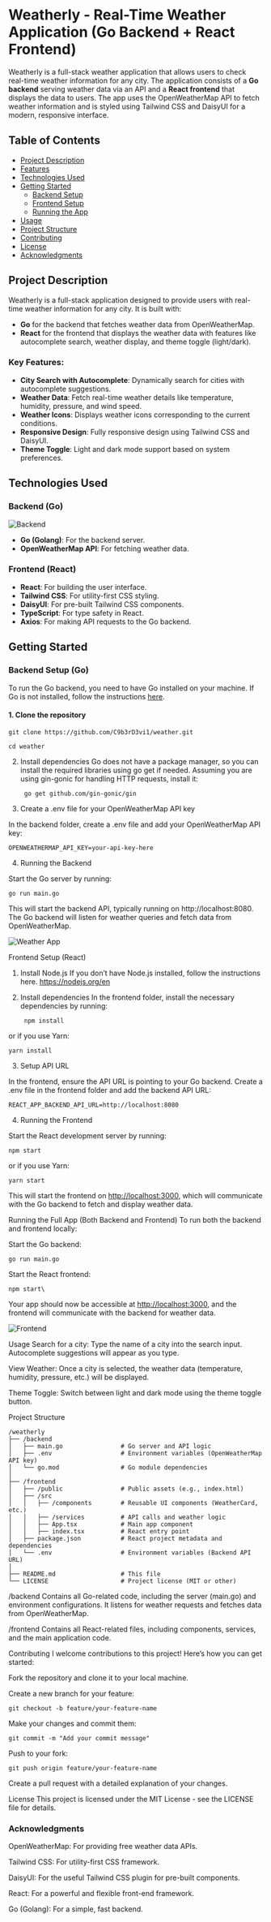 # Weatherly - Real-Time Weather Application (Go Backend + React Frontend)

Weatherly is a full-stack weather application that allows users to check real-time weather information for any city. The application consists of a **Go backend** serving weather data via an API and a **React frontend** that displays the data to users. The app uses the OpenWeatherMap API to fetch weather information and is styled using Tailwind CSS and DaisyUI for a modern, responsive interface.

## Table of Contents

- [Project Description](#project-description)
- [Features](#features)
- [Technologies Used](#technologies-used)
- [Getting Started](#getting-started)
  - [Backend Setup](#backend-setup)
  - [Frontend Setup](#frontend-setup)
  - [Running the App](#running-the-app)
- [Usage](#usage)
- [Project Structure](#project-structure)
- [Contributing](#contributing)
- [License](#license)
- [Acknowledgments](#acknowledgments)

## Project Description

Weatherly is a full-stack application designed to provide users with real-time weather information for any city. It is built with:

- **Go** for the backend that fetches weather data from OpenWeatherMap.
- **React** for the frontend that displays the weather data with features like autocomplete search, weather display, and theme toggle (light/dark).
  
### Key Features:

- **City Search with Autocomplete**: Dynamically search for cities with autocomplete suggestions.
- **Weather Data**: Fetch real-time weather details like temperature, humidity, pressure, and wind speed.
- **Weather Icons**: Displays weather icons corresponding to the current conditions.
- **Responsive Design**: Fully responsive design using Tailwind CSS and DaisyUI.
- **Theme Toggle**: Light and dark mode support based on system preferences.

## Technologies Used

### Backend (Go)

![Backend](./weathercode.png)

- **Go (Golang)**: For the backend server.
- **OpenWeatherMap API**: For fetching weather data.

### Frontend (React)

- **React**: For building the user interface.
- **Tailwind CSS**: For utility-first CSS styling.
- **DaisyUI**: For pre-built Tailwind CSS components.
- **TypeScript**: For type safety in React.
- **Axios**: For making API requests to the Go backend.

## Getting Started

### Backend Setup (Go)

To run the Go backend, you need to have Go installed on your machine. If Go is not installed, follow the instructions [here](https://golang.org/doc/install).

#### 1. Clone the repository

    git clone https://github.com/C9b3rD3vi1/weather.git

    cd weather

2. Install dependencies
Go does not have a package manager, so you can install the required libraries using go get if needed. Assuming you are using gin-gonic for handling HTTP requests, install it:

        go get github.com/gin-gonic/gin

3. Create a .env file for your OpenWeatherMap API key

In the backend folder, create a .env file and add your OpenWeatherMap API key:

    OPENWEATHERMAP_API_KEY=your-api-key-here

4. Running the Backend

Start the Go server by running:

    go run main.go

This will start the backend API, typically running on http://localhost:8080. The Go backend will listen for weather queries and fetch data from OpenWeatherMap.

![Weather App](./ternimal.png)


Frontend Setup (React)

1. Install Node.js
If you don’t have Node.js installed, follow the instructions here.
<https://nodejs.org/en>

2. Install dependencies
In the frontend folder, install the necessary dependencies by running:

        npm install

or if you use Yarn:

    yarn install

3. Setup API URL

In the frontend, ensure the API URL is pointing to your Go backend. Create a .env file in the frontend folder and add the backend API URL:

    REACT_APP_BACKEND_API_URL=http://localhost:8080

4. Running the Frontend

Start the React development server by running:

    npm start

or if you use Yarn:

    yarn start

This will start the frontend on <http://localhost:3000>, which will communicate with the Go backend to fetch and display weather data.

Running the Full App (Both Backend and Frontend)
To run both the backend and frontend locally:

Start the Go backend:

    go run main.go

Start the React frontend:

    npm start\

Your app should now be accessible at <http://localhost:3000>, and the frontend will communicate with the backend for weather data.

![Frontend](./frontend.png)

Usage
Search for a city: Type the name of a city into the search input. Autocomplete suggestions will appear as you type.

View Weather: Once a city is selected, the weather data (temperature, humidity, pressure, etc.) will be displayed.

Theme Toggle: Switch between light and dark mode using the theme toggle button.

Project Structure

    /weatherly
    ├── /backend
    │   ├── main.go                # Go server and API logic
    │   ├── .env                   # Environment variables (OpenWeatherMap API key)
    │   └── go.mod                 # Go module dependencies
    │
    ├── /frontend
    │   ├── /public                # Public assets (e.g., index.html)
    │   ├── /src
    │   │   ├── /components        # Reusable UI components (WeatherCard, etc.)
    │   │   ├── /services          # API calls and weather logic
    │   │   ├── App.tsx            # Main app component
    │   │   ├── index.tsx          # React entry point
    │   ├── package.json           # React project metadata and dependencies
    │   └── .env                   # Environment variables (Backend API URL)
    │
    ├── README.md                  # This file
    └── LICENSE                    # Project license (MIT or other)

/backend
Contains all Go-related code, including the server (main.go) and environment configurations. It listens for weather requests and fetches data from OpenWeatherMap.

/frontend
Contains all React-related files, including components, services, and the main application code.

Contributing
I welcome contributions to this project! Here’s how you can get started:

Fork the repository and clone it to your local machine.

Create a new branch for your feature:

    git checkout -b feature/your-feature-name

Make your changes and commit them:

    git commit -m "Add your commit message"

Push to your fork:

    git push origin feature/your-feature-name

Create a pull request with a detailed explanation of your changes.

License
This project is licensed under the MIT License - see the LICENSE file for details.

### Acknowledgments
OpenWeatherMap: For providing free weather data APIs.

Tailwind CSS: For utility-first CSS framework.

DaisyUI: For the useful Tailwind CSS plugin for pre-built components.

React: For a powerful and flexible front-end framework.

Go (Golang): For a simple, fast backend.

